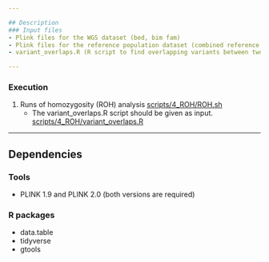 ```yaml
---

## Description
### Input files
- Plink files for the WGS dataset (bed, bim fam)
- Plink files for the reference population dataset (combined reference panels of the Human Genome Diversity Project (HGDP) and 1000 Genomes Phase 3)
- variant_overlaps.R (R script to find overlapping variants between two datasets)

---
```


### Execution

1. Runs of homozygosity (ROH) analysis  [scripts/4_ROH/ROH.sh](ROH.sh)
	- The variant_overlaps.R script should be given as input. [scripts/4_ROH/variant_overlaps.R](variant_overlaps.R)

---

## Dependencies
### Tools
- PLINK 1.9 and PLINK 2.0 (both versions are required)
### R packages
- data.table
- tidyverse
- gtools
